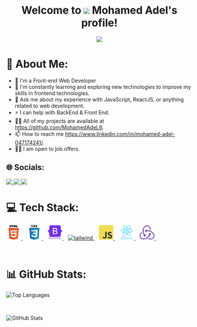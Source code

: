 
 <h1 align="center">
  Welcome to   <img src="https://media.giphy.com/media/hvRJCLFzcasrR4ia7z/giphy.gif" width="28">  Mohamed Adel's profile!
</h1>


<p align="center"> 
 <a href="https://github.com/DenverCoder1/readme-typing-svg" style="algin='center'; width='100%' "> <img src="https://readme-typing-svg.herokuapp.com/?lines=Front-end%20Web%20developer;Always%20learning%20new%20things&font=Fira%20Code&center=true&width=440&height=45&color=f75c7e&vCenter=true&size=22" ></a>
</p>

#

# 💫 About Me:

- 🏢 I'm a Front-end Web Developer 
- 🌱 I'm constantly learning and exploring new technologies to improve my skills in frontend technologies.
- 💬 Ask me about my experience with JavaScript, ReactJS, or anything related to web development.
- ⚡ I can help with BackEnd & Front End.
- 👨‍💻 All of my projects are available at https://github.com/MohamedAdeL6.
- 📫 How to reach me https://www.linkedin.com/in/mohamed-adel-047174241/.
- 🤝🏻 I am open to job offers.
<!-- - ⚡ Fun Fact: I'm a coffee enthusiast and my perfect day would start and end with a cup of coffee. -->
<!-- - 👨‍💻 Check out my portfolio at (.....) / to see some of the projects I've worked on. -->



## 🌐 Socials:

<a href="https://www.linkedin.com/in/mohamed-adel-047174241" target="_blank">
  <img src="https://img.shields.io/badge/-Mohamed%20Adel-0077B5?style=for-the-badge&logo=Linkedin&logoColor=white"/>
</a>

<a href="https://www.facebook.com/profile.php?id=100006096937564" target="_blank">
  <img src="https://img.shields.io/badge/-Mohamed%20Adel-1877F2?style=for-the-badge&logo=Facebook&logoColor=white"&label=" alt="Facebook" />
</a>
                                                                                                                                                    
<a href="https://api.whatsapp.com/send/?phone=201153527576&text&type=phone_number&app_absent=0" target="_blank">
  <img src="https://img.shields.io/badge/-Mohamed%20Adel-28a219?style=for-the-badge&logo=Whatsapp&logoColor=white"/>
</a>

<!-- [![LinkedIn](https://img.shields.io/badge/LinkedIn-%230077B5.svg?logo=linkedin&logoColor=white)](https://www.linkedin.com/in/mohamed-adel-047174241) -->

                                                                                                          
<br>
                                                             
# 💻 Tech Stack:
                                                                                                           
<!-- ----------   Skills   ------------ -->
<p align="left"> 
<a href="https://www.w3.org/html/" target="_blank" rel="noreferrer">
  <img src="https://raw.githubusercontent.com/devicons/devicon/master/icons/html5/html5-original-wordmark.svg" alt="html5" width="40" height="40"/> 
</a>&nbsp;&nbsp;
  
<a href="https://www.w3schools.com/css/" target="_blank" rel="noreferrer">  
  <img src="https://raw.githubusercontent.com/devicons/devicon/master/icons/css3/css3-original-wordmark.svg" alt="css3" width="40" height="40"/> 
</a>&nbsp;&nbsp;   
  
<a href="https://getbootstrap.com" target="_blank" rel="noreferrer"> 
  <img src="https://raw.githubusercontent.com/devicons/devicon/master/icons/bootstrap/bootstrap-plain-wordmark.svg" alt="bootstrap" width="40" height="40"/> 
</a>&nbsp;&nbsp;
  
<a href="https://tailwindcss.com/" target="_blank" rel="noreferrer">
  <img src="https://www.vectorlogo.zone/logos/tailwindcss/tailwindcss-icon.svg" alt="tailwind" width="40" height="40"/> 
</a>&nbsp;&nbsp;



                                                                                                                     
<!--   
<a href="https://sass-lang.com" target="_blank" rel="noreferrer"> 
  <img src="https://raw.githubusercontent.com/devicons/devicon/master/icons/sass/sass-original.svg" alt="sass" width="40" height="40"/> 
</a>&nbsp;&nbsp; -->
                                                                                                                                     

<a href="https://developer.mozilla.org/en-US/docs/Web/JavaScript" target="_blank" rel="noreferrer"> 
  <img src="https://raw.githubusercontent.com/devicons/devicon/master/icons/javascript/javascript-original.svg" alt="javascript" width="40" height="40"/> 
</a>&nbsp;&nbsp;
  
<a href="https://reactjs.org/" target="_blank" rel="noreferrer">
  <img src="https://raw.githubusercontent.com/devicons/devicon/master/icons/react/react-original-wordmark.svg" alt="react" width="40" height="40"/>
</a> &nbsp;&nbsp;
  
<a href="https://redux.js.org" target="_blank" rel="noreferrer"> 
  <img src="https://raw.githubusercontent.com/devicons/devicon/master/icons/redux/redux-original.svg" alt="redux" width="40" height="40"/> 
</a>&nbsp;&nbsp;
</p>

<!-- ----------  anthor shape for  Skills   ------------ -->
<!-- 
![HTML](https://img.shields.io/badge/HTML5-E34F26?style=for-the-badge&logo=html5&logoColor=white)&nbsp;
![CSS](https://img.shields.io/badge/CSS-239120?&style=for-the-badge&logo=css&logoColor=white)&nbsp;
![CSS3](https://img.shields.io/badge/CSS3-1572B6?style=for-the-badge&logo=css3&logoColor=white)
![Bootstrap](	https://img.shields.io/badge/Bootstrap-563D7C?style=for-the-badge&logo=bootstrap&logoColor=white)&nbsp;
![Tailwind](https://img.shields.io/badge/Tailwind_CSS-38B2AC?style=for-the-badge&logo=tailwind-css&logoColor=white)&nbsp;

![Sass](https://img.shields.io/badge/Sass-CC6699?style=for-the-badge&logo=sass&logoColor=white)&nbsp;
![JavaScript](https://img.shields.io/badge/JavaScript-F7DF1E?style=for-the-badge&logo=javascript&logoColor=black)&nbsp;
![React.js](https://img.shields.io/badge/React-23272f?style=for-the-badge&logo=react&logoColor=61DAFB)
![Git](https://img.shields.io/badge/GIT-E44C30?style=for-the-badge&logo=git&logoColor=white)&nbsp;
![GitHub](https://img.shields.io/badge/GitHub-36465d?style=for-the-badge&logo=github&logoColor=white)&nbsp;
-->

<br>

# 📊 GitHub Stats:
                                                                                                                  
<!-- -------------  Most useage Language ------------ -->
![Top Languages ](https://github-readme-stats.vercel.app/api/top-langs/?username=MohamedAdel6&show_icons=true&theme=radical&border_radius=10&card_width=450) 


<!-- ---------  Most useage Language  ( anthor image ) -------- -->
<!-- <img src="https://github-readme-stats.vercel.app/api/top-langs?username=MohamedAdel6&show_icons=true&locale=en&layout=compact&line_height=20&title_color=7A7ADB&icon_color=2234AE&text_color=D3D3D3&bg_color=0,000000,130F40" width="450" alt="0xabdulkhalid"/>  
-->
 
<br>

<!-- ------- Start Readme stats ------ -->
![GitHub Stats](https://github-readme-stats.vercel.app/api?username=MohamedAdel6&theme=radical&border_radius=10)&nbsp; 

<br>

<!-- ![GitHub Streak](https://streak-stats.demolab.com?user=MohamedAdel6&count_private=true&theme=radical&border_radius=10&card_width=450) -->

<br>
 
<!-- ------- Start Readme stats ( anthor image  ) ------ -->
<!-- ![MohamedAdel02's Streak](https://github-readme-streak-stats.herokuapp.com/?user=MohamedAdel02&theme=vue-dark&hide_border=true$width="200") -->




























